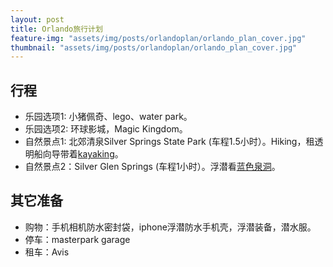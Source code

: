 ```yaml
---
layout: post
title: Orlando旅行计划
feature-img: "assets/img/posts/orlandoplan/orlando_plan_cover.jpg"
thumbnail: "assets/img/posts/orlandoplan/orlando_plan_cover.jpg"
---
```



## 行程


* 乐园选项1: 小猪佩奇、lego、water park。
* 乐园选项2: 环球影城，Magic Kingdom。
* 自然景点1: 北郊清泉Silver Springs State Park (车程1.5小时）。Hiking，租透明船向导带着[kayaking](https://getupandgokayaking.com/locations/silver-springs/)。
* 自然景点2：Silver Glen Springs (车程1小时）。浮潜看[蓝色泉洞](https://www.sjrwmd.com/waterways/springs/silver-glen/#gsc.tab=0)。


## 其它准备

* 购物：手机相机防水密封袋，iphone浮潜防水手机壳，浮潜装备，潜水服。
* 停车：masterpark garage 
* 租车：Avis 
